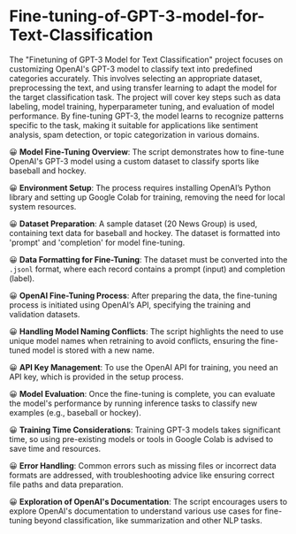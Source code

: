 # Fine-tuning-of-GPT-3-model-for-Text-Classification

The "Finetuning of GPT-3 Model for Text Classification" project focuses on customizing OpenAI's GPT-3 model to classify text into predefined categories accurately. This involves selecting an appropriate dataset, preprocessing the text, and using transfer learning to adapt the model for the target classification task. The project will cover key steps such as data labeling, model training, hyperparameter tuning, and evaluation of model performance. By fine-tuning GPT-3, the model learns to recognize patterns specific to the task, making it suitable for applications like sentiment analysis, spam detection, or topic categorization in various domains.

😀 **Model Fine-Tuning Overview**: The script demonstrates how to fine-tune OpenAI's GPT-3 model using a custom dataset to classify sports like baseball and hockey.

😀 **Environment Setup**: The process requires installing OpenAI’s Python library and setting up Google Colab for training, removing the need for local system resources.

😀 **Dataset Preparation**: A sample dataset (20 News Group) is used, containing text data for baseball and hockey. The dataset is formatted into 'prompt' and 'completion' for model fine-tuning.

😀 **Data Formatting for Fine-Tuning**: The dataset must be converted into the `.jsonl` format, where each record contains a prompt (input) and completion (label).

😀 **OpenAI Fine-Tuning Process**: After preparing the data, the fine-tuning process is initiated using OpenAI’s API, specifying the training and validation datasets.

😀 **Handling Model Naming Conflicts**: The script highlights the need to use unique model names when retraining to avoid conflicts, ensuring the fine-tuned model is stored with a new name.

😀 **API Key Management**: To use the OpenAI API for training, you need an API key, which is provided in the setup process.

😀 **Model Evaluation**: Once the fine-tuning is complete, you can evaluate the model's performance by running inference tasks to classify new examples (e.g., baseball or hockey).

😀 **Training Time Considerations**: Training GPT-3 models takes significant time, so using pre-existing models or tools in Google Colab is advised to save time and resources.

😀 **Error Handling**: Common errors such as missing files or incorrect data formats are addressed, with troubleshooting advice like ensuring correct file paths and data preparation.

😀 **Exploration of OpenAI's Documentation**: The script encourages users to explore OpenAI's documentation to understand various use cases for fine-tuning beyond classification, like summarization and other NLP tasks.
